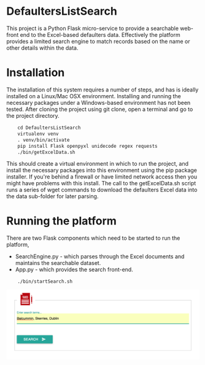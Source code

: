 # DefaultersListSearch
This project is a Python Flask micro-service to provide a searchable web-front end to the Excel-based defaulters data. Effectively 
the platform provides a limited search engine to match records based on the name or other details within the data. 

# Installation
The installation of this system requires a number of steps, and has is ideally installed on a Linux/Mac OSX environment. Installing 
and running the necessary packages under a Windows-based environment has not been tested. After cloning the project using git clone, 
open a terminal and go to the project directory. 

```
	cd DefaultersListSearch
	virtualenv venv
	. venv/bin/activate
	pip install Flask openpyxl unidecode regex requests
	./bin/getExcelData.sh
```

This should create a virtual environment in which to run the project, and install the necessary packages into this environment 
using the pip package installer. If you're behind a firewall or have limited network access then you might have problems with 
this install. The call to the getExcelData.sh script runs a series of wget commands to download the defaulters Excel data into 
the data sub-folder for later parsing. 

# Running the platform
There are two Flask components which need to be started to run the platform, 

* SearchEngine.py - which parses through the Excel documents and maintains the searchable dataset.  
* App.py - which provides the search front-end. 

```
	./bin/startSearch.sh
```

![Alt text](/static/img/screenshot.png?raw=true "Screenshot")

